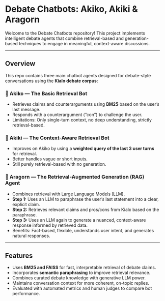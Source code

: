
# Debate Chatbots: Akiko, Akiki & Aragorn

Welcome to the Debate Chatbots repository! This project implements intelligent debate agents that combine retrieval-based and generation-based techniques to engage in meaningful, context-aware discussions.

---

## Overview

This repo contains three main chatbot agents designed for debate-style conversations using the **Kialo debate corpus**:

### 🤖 Akiko — The Basic Retrieval Bot

* Retrieves claims and counterarguments using **BM25** based on the user’s last message.
* Responds with a counterargument (“con”) to challenge the user.
* Limitations: Only single-turn context, no deep understanding, strictly retrieval-based.

### 🤖 Akiki — The Context-Aware Retrieval Bot

* Improves on Akiko by using a **weighted query of the last 3 user turns** for retrieval.
* Better handles vague or short inputs.
* Still purely retrieval-based with no generation.

### 🌟 Aragorn — The Retrieval-Augmented Generation (RAG) Agent

* Combines retrieval with Large Language Models (LLM).
* **Step 1:** Uses an LLM to paraphrase the user’s last statement into a clear, explicit claim.
* **Step 2:** Retrieves relevant claims and pros/cons from Kialo based on the paraphrase.
* **Step 3:** Uses an LLM again to generate a nuanced, context-aware response informed by retrieved data.
* Benefits: Fact-based, flexible, understands user intent, and generates natural responses.

---

## Features

* Uses **BM25 and FAISS** for fast, interpretable retrieval of debate claims.
* Incorporates **semantic paraphrasing** to improve retrieval relevance.
* Combines curated debate knowledge with generative LLM power.
* Maintains conversation context for more coherent, on-topic replies.
* Evaluated with automated metrics and human judges to compare bot performance.


